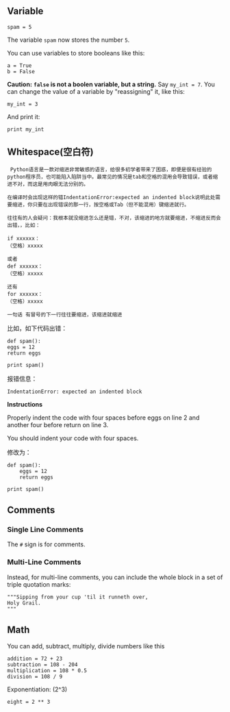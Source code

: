 

## Variable
```
spam = 5
```
The variable `spam` now stores the number `5`.

You can use variables to store booleans like this:
```
a = True
b = False
```
**Caution:**
**`false` is not a boolen variable, but a string.**
Say `my_int = 7`. You can change the value of a variable by "reassigning" it, like this:
```
my_int = 3
```
And print it:
```
print my_int
```


## Whitespace(空白符)
```
 Python语言是一款对缩进非常敏感的语言，给很多初学者带来了困惑，即便是很有经验的python程序员，也可能陷入陷阱当中。最常见的情况是tab和空格的混用会导致错误，或者缩进不对，而这是用肉眼无法分别的。

在编译时会出现这样的错IndentationError:expected an indented block说明此处需要缩进，你只要在出现错误的那一行，按空格或Tab（但不能混用）键缩进就行。

往往有的人会疑问：我根本就没缩进怎么还是错，不对，该缩进的地方就要缩进，不缩进反而会出错，，比如：

if xxxxxx：
（空格）xxxxx

或者
def xxxxxx：
（空格）xxxxx

还有
for xxxxxx：
（空格）xxxxx

一句话 有冒号的下一行往往要缩进，该缩进就缩进
```

比如，如下代码出错：
```
def spam():
eggs = 12
return eggs
        
print spam()
```
报错信息：
```
IndentationError: expected an indented block
```
**Instructions**

Properly indent the code with four spaces before eggs on line 2 and another four before return on line 3.

You should indent your code with four spaces.

修改为：
```
def spam():
    eggs = 12
    return eggs
        
print spam()
```

## Comments
### Single Line Comments
The `#` sign is for comments. 

### Multi-Line Comments
Instead, for multi-line comments, you can include the whole block in a set of triple quotation marks:
```
"""Sipping from your cup 'til it runneth over,
Holy Grail.
"""
```

## Math
You can add, subtract, multiply, divide numbers like this
```
addition = 72 + 23
subtraction = 108 - 204
multiplication = 108 * 0.5
division = 108 / 9
```
Exponentiation: (2^3)
```
eight = 2 ** 3
```
